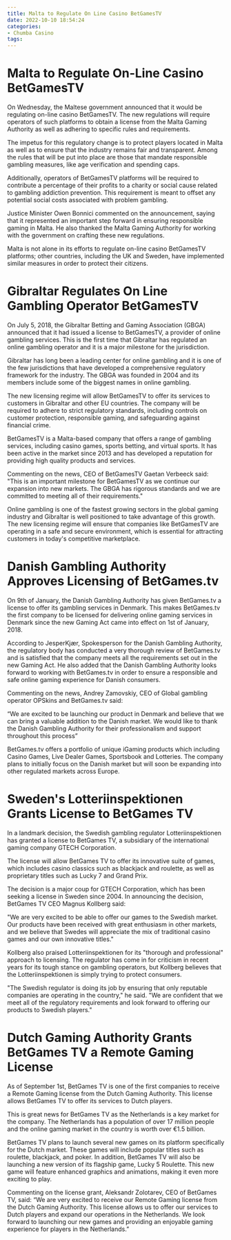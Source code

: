 ```yaml
---
title: Malta to Regulate On Line Casino BetGamesTV
date: 2022-10-10 18:54:24
categories:
- Chumba Casino
tags:
---
```



#  Malta to Regulate On-Line Casino BetGamesTV

On Wednesday, the Maltese government announced that it would be regulating on-line casino BetGamesTV. The new regulations will require operators of such platforms to obtain a license from the Malta Gaming Authority as well as adhering to specific rules and requirements.

The impetus for this regulatory change is to protect players located in Malta as well as to ensure that the industry remains fair and transparent. Among the rules that will be put into place are those that mandate responsible gambling measures, like age verification and spending caps.

Additionally, operators of BetGamesTV platforms will be required to contribute a percentage of their profits to a charity or social cause related to gambling addiction prevention. This requirement is meant to offset any potential social costs associated with problem gambling.

Justice Minister Owen Bonnici commented on the announcement, saying that it represented an important step forward in ensuring responsible gaming in Malta. He also thanked the Malta Gaming Authority for working with the government on crafting these new regulations.

Malta is not alone in its efforts to regulate on-line casino BetGamesTV platforms; other countries, including the UK and Sweden, have implemented similar measures in order to protect their citizens.

#  Gibraltar Regulates On Line Gambling Operator BetGamesTV

On July 5, 2018, the Gibraltar Betting and Gaming Association (GBGA) announced that it had issued a license to BetGamesTV, a provider of online gambling services. This is the first time that Gibraltar has regulated an online gambling operator and it is a major milestone for the jurisdiction.

Gibraltar has long been a leading center for online gambling and it is one of the few jurisdictions that have developed a comprehensive regulatory framework for the industry. The GBGA was founded in 2004 and its members include some of the biggest names in online gambling.

The new licensing regime will allow BetGamesTV to offer its services to customers in Gibraltar and other EU countries. The company will be required to adhere to strict regulatory standards, including controls on customer protection, responsible gaming, and safeguarding against financial crime.

BetGamesTV is a Malta-based company that offers a range of gambling services, including casino games, sports betting, and virtual sports. It has been active in the market since 2013 and has developed a reputation for providing high quality products and services.

Commenting on the news, CEO of BetGamesTV Gaetan Verbeeck said: "This is an important milestone for BetGamesTV as we continue our expansion into new markets. The GBGA has rigorous standards and we are committed to meeting all of their requirements."

Online gambling is one of the fastest growing sectors in the global gaming industry and Gibraltar is well positioned to take advantage of this growth. The new licensing regime will ensure that companies like BetGamesTV are operating in a safe and secure environment, which is essential for attracting customers in today's competitive marketplace.

#  Danish Gambling Authority Approves Licensing of BetGames.tv

On 9th of January, the Danish Gambling Authority has given BetGames.tv a license to offer its gambling services in Denmark. This makes BetGames.tv the first company to be licensed for delivering online gaming services in Denmark since the new Gaming Act came into effect on 1st of January, 2018.

According to JesperKjær, Spokesperson for the Danish Gambling Authority, the regulatory body has conducted a very thorough review of BetGames.tv and is satisfied that the company meets all the requirements set out in the new Gaming Act. He also added that the Danish Gambling Authority looks forward to working with BetGames.tv in order to ensure a responsible and safe online gaming experience for Danish consumers.

Commenting on the news, Andrey Zamovskiy, CEO of Global gambling operator OPSkins and BetGames.tv said:

“We are excited to be launching our product in Denmark and believe that we can bring a valuable addition to the Danish market. We would like to thank the Danish Gambling Authority for their professionalism and support throughout this process”

BetGames.tv offers a portfolio of unique iGaming products which including Casino Games, Live Dealer Games, Sportsbook and Lotteries. The company plans to initially focus on the Danish market but will soon be expanding into other regulated markets across Europe.

#  Sweden's Lotteriinspektionen Grants License to BetGames TV

In a landmark decision, the Swedish gambling regulator Lotteriinspektionen has granted a license to BetGames TV, a subsidiary of the international gaming company GTECH Corporation.

The license will allow BetGames TV to offer its innovative suite of games, which includes casino classics such as blackjack and roulette, as well as proprietary titles such as Lucky 7 and Grand Prix.

The decision is a major coup for GTECH Corporation, which has been seeking a license in Sweden since 2004. In announcing the decision, BetGames TV CEO Magnus Kollberg said:

"We are very excited to be able to offer our games to the Swedish market. Our products have been received with great enthusiasm in other markets, and we believe that Swedes will appreciate the mix of traditional casino games and our own innovative titles."

Kollberg also praised Lotteriinspektionen for its "thorough and professional" approach to licensing. The regulator has come in for criticism in recent years for its tough stance on gambling operators, but Kollberg believes that the Lotteriinspektionen is simply trying to protect consumers.

"The Swedish regulator is doing its job by ensuring that only reputable companies are operating in the country," he said. "We are confident that we meet all of the regulatory requirements and look forward to offering our products to Swedish players."

#  Dutch Gaming Authority Grants BetGames TV a Remote Gaming License

As of September 1st, BetGames TV is one of the first companies to receive a Remote Gaming license from the Dutch Gaming Authority. This license allows BetGames TV to offer its services to Dutch players.

This is great news for BetGames TV as the Netherlands is a key market for the company. The Netherlands has a population of over 17 million people and the online gaming market in the country is worth over €1.5 billion.

BetGames TV plans to launch several new games on its platform specifically for the Dutch market. These games will include popular titles such as roulette, blackjack, and poker. In addition, BetGames TV will also be launching a new version of its flagship game, Lucky 5 Roulette. This new game will feature enhanced graphics and animations, making it even more exciting to play.

Commenting on the license grant, Aleksandr Zolotarev, CEO of BetGames TV, said: “We are very excited to receive our Remote Gaming license from the Dutch Gaming Authority. This license allows us to offer our services to Dutch players and expand our operations in the Netherlands. We look forward to launching our new games and providing an enjoyable gaming experience for players in the Netherlands.”